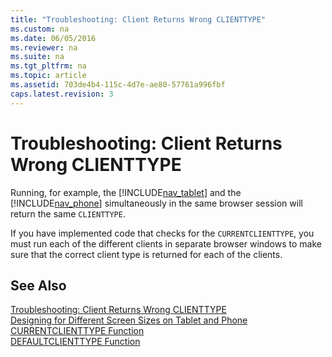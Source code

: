 ```yaml
---
title: "Troubleshooting: Client Returns Wrong CLIENTTYPE"
ms.custom: na
ms.date: 06/05/2016
ms.reviewer: na
ms.suite: na
ms.tgt_pltfrm: na
ms.topic: article
ms.assetid: 703de4b4-115c-4d7e-ae80-57761a996fbf
caps.latest.revision: 3
---
```

# Troubleshooting: Client Returns Wrong CLIENTTYPE
Running, for example, the [!INCLUDE[nav_tablet](../dynamics-nav/includes/nav_tablet_md.md)] and the [!INCLUDE[nav_phone](../dynamics-nav/includes/nav_phone_md.md)] simultaneously in the same browser session will return the same `CLIENTTYPE`.  
  
 If you have implemented code that checks for the `CURRENTCLIENTTYPE`, you must run each of the different clients in separate browser windows to make sure that the correct client type is returned for each of the clients.  
  
## See Also  
 [Troubleshooting: Client Returns Wrong CLIENTTYPE](../Topic/Troubleshooting:%20Client%20Returns%20Wrong%20CLIENTTYPE.md)   
 [Designing for Different Screen Sizes on Tablet and Phone](../dynamics-nav/Designing-for-Different-Screen-Sizes-on-Tablet-and-Phone.md)   
 [CURRENTCLIENTTYPE Function](../dynamics-nav/CURRENTCLIENTTYPE-Function.md)   
 [DEFAULTCLIENTTYPE Function](../dynamics-nav/DEFAULTCLIENTTYPE-Function.md)